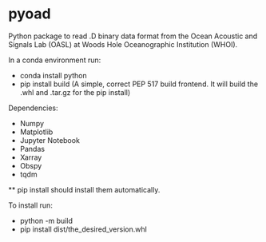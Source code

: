 # pyoad
Python package to read .D binary data format from the Ocean Acoustic and Signals Lab (OASL) at Woods Hole Oceanographic Institution (WHOI).

In a conda environment run:
- conda install python 
- pip install build (A simple, correct PEP 517 build frontend. It will build the .whl and .tar.gz for the pip install)

Dependencies:

- Numpy
- Matplotlib
- Jupyter Notebook
- Pandas
- Xarray
- Obspy
- tqdm

** pip install should install them automatically.

To install run:

- python -m build
- pip install dist/the_desired_version.whl
